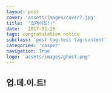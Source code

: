 ```yaml
---
layout: post
cover: 'assets/images/cover7.jpg'
title:  "업데이트!!"
date:   2017-02-18
tags: congratulation notice
subclass: 'post tag-test tag-content'
categories: 'casper'
navigation: True
logo: 'assets/images/ghost.png'
---
```


## 업.데.이.트!
